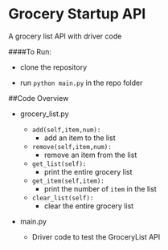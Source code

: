# Grocery Startup API
 A grocery list API with driver code
 
 ####To Run:
 * clone the repository
 
 * run `python main.py` in the repo folder
 
 
 ##Code Overview
 * grocery_list.py
    * `add(self,item,num):`
        * add an item to the list
    * `remove(self,item,num):`
        * remove an item from the list
    * `get_list(self):`
        * print the entire grocery list
    * `get_item(self,item):`
        * print the number of `item` in the list
    * `clear_list(self):`
        * clear the entire grocery list
        
 * main.py
    * Driver code to test the GroceryList API
      
 
 
 
